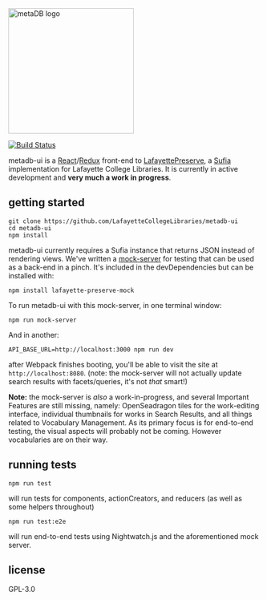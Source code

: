 <img width="250" alt="metaDB logo" src="https://cdn.rawgit.com/LafayetteCollegeLibraries/metadb-ui/master/build/assets/logo.svg">

[![Build Status](https://travis-ci.com/LafayetteCollegeLibraries/metadb-ui.svg?token=RMxCrEacXTux6rxyXvxo&branch=master)](https://travis-ci.com/LafayetteCollegeLibraries/metadb-ui)

metadb-ui is a [React][1]/[Redux][2] front-end to [LafayettePreserve][3], a
[Sufia][4] implementation for Lafayette College Libraries. It is currently
in active development and **very much a work in progress**. 


getting started
---------------

```
git clone https://github.com/LafayetteCollegeLibraries/metadb-ui
cd metadb-ui
npm install
```

metadb-ui currently requires a Sufia instance that returns JSON instead of
rendering views. We've written a [mock-server][5] for testing that can be
used as a back-end in a pinch. It's included in the devDependencies but
can be installed with:

```
npm install lafayette-preserve-mock
```

To run metadb-ui with this mock-server, in one terminal window:

```
npm run mock-server
```

And in another:

```
API_BASE_URL=http://localhost:3000 npm run dev
```

after Webpack finishes booting, you'll be able to visit the site at
`http://localhost:8080`. (note: the mock-server will not actually
update search results with facets/queries, it's not _that_ smart!)

**Note:** the mock-server is _also_ a work-in-progress, and several Important
Features are still missing, namely: OpenSeadragon tiles for the work-editing
interface, individual thumbnails for works in Search Results, and all things
related to Vocabulary Management. As its primary focus is for end-to-end 
testing, the visual aspects will probably not be coming. However vocabularies
are on their way.


running tests
-------------

```
npm run test
```

will run tests for components, actionCreators, and reducers (as well as some
helpers throughout)

```
npm run test:e2e
```

will run end-to-end tests using Nightwatch.js and the aforementioned mock
server.


license
--------

GPL-3.0

[1]: https://facebook.github.io/react
[2]: http://redux.js.org
[3]: https://github.com/LafayetteCollegeLibraries/lafayette-preserve
[4]: http://sufia.io
[5]: https://github.com/LafayetteCollegeLibraries/lafayette-preserve-mock
